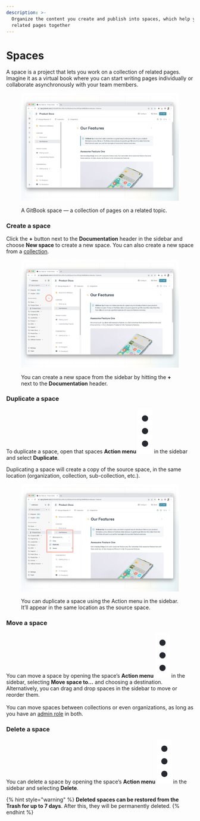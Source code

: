 ```yaml
---
description: >-
  Organize the content you create and publish into spaces, which help you group
  related pages together
---
```


# Spaces

A space is a project that lets you work on a collection of related pages. Imagine it as a virtual book where you can start writing pages individually or collaborate asynchronously with your team members.

<figure><img src="../../../.gitbook/assets/space.png" alt=""><figcaption><p>A GitBook space — a collection of pages on a related topic.</p></figcaption></figure>

### Create a space

Click the **+** button next to the **Documentation** header in the sidebar and choose **New space** to create a new space. You can also create a new space from a [collection](what-is-a-collection.md).

<figure><img src="../../../.gitbook/assets/create-space.png" alt=""><figcaption><p>You can create a new space from the sidebar by hitting the <strong>+</strong> next to the <strong>Documentation</strong> header.</p></figcaption></figure>

### Duplicate a space

To duplicate a space, open that spaces **Action menu** <img src="../../../.gitbook/assets/Actions menu.png" alt="Three vertical dots" data-size="line"> in the sidebar and select **Duplicate**.

Duplicating a space will create a copy of the source space, in the same location (organization, collection, sub-collection, etc.).

<figure><img src="../../../.gitbook/assets/duplicate-space.png" alt=""><figcaption><p>You can duplicate a space using the Action menu in the sidebar. It’ll appear in the same location as the source space.</p></figcaption></figure>

### Move a space

You can move a space by opening the space’s **Action menu** <img src="../../../.gitbook/assets/Actions menu.png" alt="Three vertical dots" data-size="line"> in the sidebar, selecting **Move space to…** and choosing a destination. Alternatively, you can drag and drop spaces in the sidebar to move or reorder them.\
\
You can move spaces between collections or even organizations, as long as you have an [admin role](../../../account-management/member-management/roles.md) in both.

### Delete a space

You can delete a space by opening the space’s **Action menu** <img src="../../../.gitbook/assets/Actions menu.png" alt="Three vertical dots" data-size="line"> in the sidebar and selecting **Delete**.

{% hint style="warning" %}
**Deleted spaces can be restored from the Trash for up to 7 days**. After this, they will be permanently deleted.
{% endhint %}

